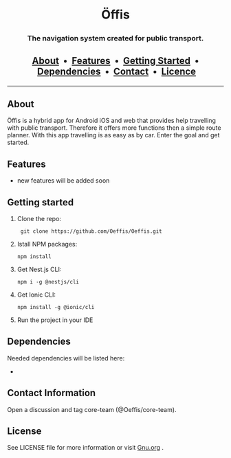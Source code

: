 # <p style="text-align: center"> Öffis </p>

### <p style="text-align: center"> The navigation system created for public transport. </p>

## <p style="text-align: center"> [About](#about)&nbsp; • &nbsp;[Features](#features)&nbsp; • &nbsp;[Getting Started](#getting-started)&nbsp; • &nbsp;[Dependencies](#dependencies)&nbsp; • &nbsp;[Contact](#contact-information)&nbsp; • &nbsp;[Licence](#license)</p>

</p>

---

## About

Öffis is a hybrid app for Android iOS and web that provides help travelling with public transport. Therefore it offers more functions then a simple route planner. With this app travelling is as easy as by car. Enter the goal and get started.

## Features

- new features will be added soon

## Getting started

1.  Clone the repo:

         git clone https://github.com/Oeffis/Oeffis.git

2.  Istall NPM packages:

        npm install

3.  Get Nest.js CLI:

        npm i -g @nestjs/cli

4.  Get Ionic CLI:

        npm install -g @ionic/cli

5.  Run the project in your IDE

## Dependencies

Needed dependencies will be listed here:

-

## Contact Information

Open a discussion and tag core-team (@Oeffis/core-team).

## License

See LICENSE file for more information or visit [Gnu.org](https://www.gnu.org/licenses/gpl-3.0) .
